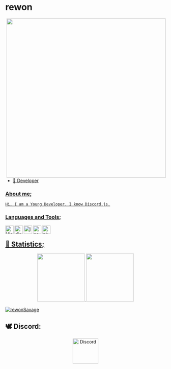 
<br>
<h1>rewon</h1>
<a href=" https://discord.gg/B9uBrGT4Q6"> <img width="500" src="https://cdn.discordapp.com/attachments/806447857686020096/808672589328285706/standard_1.gif" align="right"/>


<br> 

- 🌱 Developer  <br/>

### About me;
	
	Hi, I am a Young Developer. I know Discord.js.

### Languages and Tools;

<img align="left" alt="Visual Studio Code" width="26px" src="https://i.imgur.com/LwSdAlE.png" />
<img align="left" alt="discord.js" width="26px" src="https://i.imgur.com/SI1DZf3.png" />
<img align="left" alt="js" width="26px" src="https://i.imgur.com/3u1wzwE.png" />
<img align="left" alt="node.js" width="26px" src="https://i.imgur.com/tYLFZBh.png" /> 
<img align="left" alt="photoshop" width="26px" src="https://i.imgur.com/OC1RcS5.jpg" /> <br />

## 🍁 Statistics;
<p align="center">
  <a href="https://github.com/rewonSavage">
<img height="150em" src="https://github-readme-stats.vercel.app/api/top-langs/?username=rewonSavage&layout=compact&theme=material-palenight&langs_count=12" />
<img height="150em" src="https://github-readme-stats.vercel.app/api?username=rewonSavage&show_icons=true&include_all_commits=true&theme=material-palenight" /> <br>
	<center> 
 <p align="left"> <img src="https://komarev.com/ghpvc/?username=rewonSavage" alt="rewonSavage" /> </p>
	  </center>
  </a>
</p>

## 🕊 Discord:

<p align="center">
<a href=" https://discord.gg/B9uBrGT4Q6">
    <img src="https://cdn.discordapp.com/emojis/818107220566343682.png?v=1%22%3E" alt="Discord" width="80"/>
  </a>
